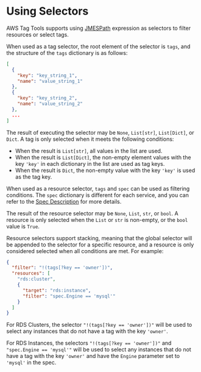 # Using Selectors

AWS Tag Tools supports using [JMESPath](https://www.jmespath.org) expression as selectors to filter resources or select
tags.

When used as a tag selector, the root element of the selector is `tags`, and the structure of the `tags` dictionary is
as follows:

```json lines
[
  {
    "key": "key_string_1",
    "name": "value_string_1"
  },
  {
    "key": "key_string_2",
    "name": "value_string_2"
  },
  ...
]
```

The result of executing the selector may be `None`, `List[str]`, `List[Dict]`, or `Dict`. A tag is only selected when it
meets the following conditions:

- When the result is `List[str]`, all values in the list are used.
- When the result is `List[Dict]`, the non-empty element values with the key `'key'` in each dictionary in the list are
  used as tag keys.
- When the result is `Dict`, the non-empty value with the key `'key'` is used as the tag key.

When used as a resource selector, `tags` and `spec` can be used as filtering conditions. The `spec` dictionary is
different for each service, and you can refer to the [Spec Description](SPEC.md) for more details.

The result of the resource selector may be `None`, `List`, `str`, or `bool`. A resource is only selected when the `List`
or `str` is non-empty, or the `bool` value is `True`.

Resource selectors support stacking, meaning that the global selector will be appended to the selector for a specific
resource, and a resource is only considered selected when all conditions are met. For example:

```json lines
{
  "filter": "!(tags[?key == 'owner'])",
  "resources": [
    "rds:cluster",
    {
      "target": "rds:instance",
      "filter": "spec.Engine == 'mysql'"
    }
  ]
}
```

For RDS Clusters, the selector `"!(tags[?key == 'owner'])"` will be used to select any instances that do not have a tag
with the key `'owner'`.

For RDS Instances, the selectors `"!(tags[?key == 'owner'])"` and `"spec.Engine == 'mysql'"` will be used to select any
instances that do not have a tag with the key `'owner'` and have the `Engine` parameter set to `'mysql'` in the spec.
